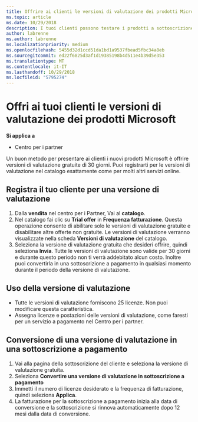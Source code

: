 ```yaml
---
title: Offrire ai clienti le versioni di valutazione dei prodotti Microsoft | Centro per i partner
ms.topic: article
ms.date: 10/29/2018
description: I tuoi clienti possono testare i prodotti a sottoscrizione Microsoft per 30 giorni.
author: labrenne
ms.author: labrenne
ms.localizationpriority: medium
ms.openlocfilehash: 5455d32d1ccd51da1bd1a9537fbead5fbc34a8eb
ms.sourcegitcommit: ed22f6825d3af1d19385198b4d511e4b39d5e353
ms.translationtype: MT
ms.contentlocale: it-IT
ms.lasthandoff: 10/29/2018
ms.locfileid: "5795274"
---
```

# <a name="offer-your-customers-trials-of-microsoft-products"></a>Offri ai tuoi clienti le versioni di valutazione dei prodotti Microsoft

**Si applica a**

-  Centro per i partner

Un buon metodo per presentare ai clienti i nuovi prodotti Microsoft è offrire versioni di valutazione gratuite di 30 giorni. Puoi registrarti per le versioni di valutazione nel catalogo esattamente come per molti altri servizi online.  

## <a name="sign-your-customer-up-for-a-trial"></a>Registra il tuo cliente per una versione di valutazione

1.  Dalla **vendita** nel centro per i Partner, Vai al **catalogo**. 
2.  Nel catalogo fai clic su **Trial offer** in **Frequenza fatturazione**. Questa operazione consente di abilitare solo le versioni di valutazione gratuite e disabilitare altre offerte non gratuite. Le versioni di valutazione verranno visualizzate nella scheda **Versioni di valutazione** del catalogo.
3.  Seleziona la versione di valutazione gratuita che desideri offrire, quindi seleziona **Invia**. Tutte le versioni di valutazione sono valide per 30 giorni e durante questo periodo non ti verrà addebitato alcun costo. Inoltre puoi convertirla in una sottoscrizione a pagamento in qualsiasi momento durante il periodo della versione di valutazione.

## <a name="using-the-trial"></a>Uso della versione di valutazione

- Tutte le versioni di valutazione forniscono 25 licenze. Non puoi modificare questa caratteristica.
- Assegna licenze e postazioni delle versioni di valutazione, come faresti per un servizio a pagamento nel Centro per i partner.

## <a name="converting-a-trial-to-a-paid-subscription"></a>Conversione di una versione di valutazione in una sottoscrizione a pagamento

1.  Vai alla pagina della sottoscrizione del cliente e seleziona la versione di valutazione gratuita.
2.  Seleziona **Convertire una versione di valutazione in sottoscrizione a pagamento**
3.  Immetti il numero di licenze desiderato e la frequenza di fatturazione, quindi seleziona **Applica**.
4.  La fatturazione per la sottoscrizione a pagamento inizia alla data di conversione e la sottoscrizione si rinnova automaticamente dopo 12 mesi dalla data di conversione. 

